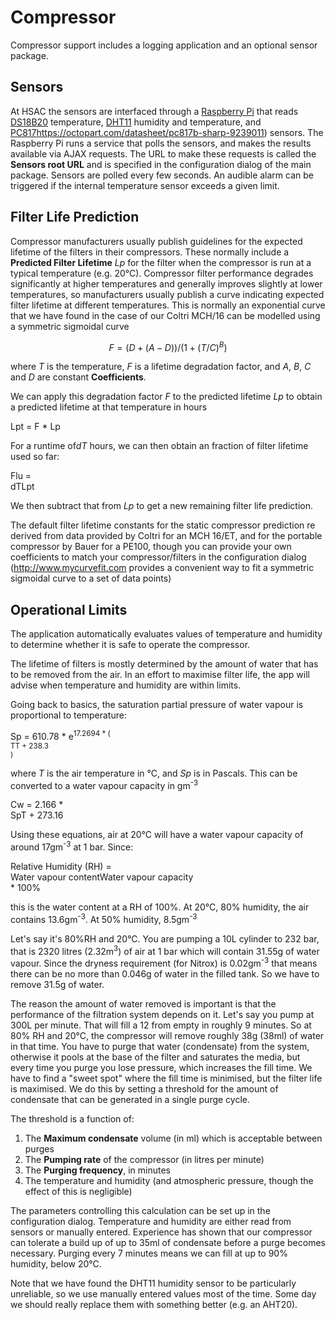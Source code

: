 # Compressor

Compressor support includes a logging application and an optional sensor
package.

## Sensors

At HSAC the sensors are interfaced through a [Raspberry Pi](https://www.raspberrypi.org/) that reads [DS18B20](https://datasheets.maximintegrated.com/en/ds/DS18B20.pdf) temperature, [DHT11](https://www.makerguides.com/wp-content/uploads/2019/02/DHT11-Datasheet.pdf) humidity and temperature, and [PC817]()https://octopart.com/datasheet/pc817b-sharp-9239011) sensors. The Raspberry Pi runs a service that polls the sensors, and makes the results available via AJAX requests. The URL to make these requests is called the **Sensors root URL** and is specified in the configuration dialog of the main package. Sensors are
polled every few seconds. An audible alarm can be triggered if the internal
temperature sensor exceeds a given limit.

## Filter Life Prediction

Compressor manufacturers usually publish guidelines for the expected
lifetime of the filters in their compressors. These normally include a
<b>Predicted Filter Lifetime</b> *Lp* for the filter when the compressor is
run at a typical temperature (e.g. 20&deg;C). Compressor filter
performance degrades significantly at higher temperatures and
generally improves slightly at lower temperatures, so manufacturers
usually publish a curve indicating expected filter lifetime at
different temperatures. This is normally an exponential curve that we
have found in the case of our Coltri MCH/16 can be modelled using a symmetric
sigmoidal curve
```math
F=(D + (A - D))/(1+(T/C)^B)
```
where *T* is the
temperature, *F* is a lifetime degradation factor, and *A*, *B*, *C*
and *D* are constant **Coefficients**.

We can apply this degradation factor *F*
to the predicted lifetime *Lp* to obtain a predicted lifetime at that
temperature in hours
<div class="equation">
Lpt = F * Lp
</div>

For a runtime of*dT* hours, we can
then obtain an fraction of filter lifetime used so far:
<div class="equation">
Flu = <div class="fraction"><span class="fup">dT</span><span class="fdn">Lpt</span></div></div>

We then subtract that from *Lp* to get a new remaining
filter life prediction. 

The default filter lifetime constants for the static compressor
prediction re derived from data provided by Coltri for an MCH 16/ET,
and for the portable compressor by Bauer for a PE100, though you can
provide your own coefficients to match your compressor/filters in the
configuration dialog (http://www.mycurvefit.com provides a convenient way
to fit a symmetric sigmoidal curve to a set of data points)

## Operational Limits

The application automatically evaluates values of temperature and
humidity to determine whether it is safe to operate the compressor.

The lifetime of filters is mostly determined by the amount of water
that has to be removed from the air. In an effort to maximise filter
life, the app will advise when temperature and humidity are within limits.

Going back to basics, the saturation partial pressure of water vapour
is proportional to temperature:

<div class="equation">
Sp = 610.78 * e<sup>17.2694 * (<div class="fraction">
<span class="fup">T</span><span class="fdn">T + 238.3</span></div>)</div>
</div>

where *T* is the air temperature in &deg;C, and *Sp* is in Pascals. This
can be converted to a water vapour capacity in gm<sup>-3</sup>

<div class="equation">
Cw = 2.166 * <div class="fraction"><span class="fup">Sp</span><span class="fdn">T + 273.16</span></div>
</div>

Using these equations, air at 20&deg;C will have a water vapour capacity
of around 17gm<sup>-3</sup> at 1 bar. Since:

<div class="equation">
Relative Humidity (RH) = <div class="fraction"><span class="fup">Water vapour content</span><span class="fdn">Water vapour capacity</span></div> * 100%
</div>

this is the water content at a RH of 100%. At 20&deg;C, 80% humidity, the air contains 13.6gm<sup>-3</sup>.
At 50% humidity, 8.5gm<sup>-3</sup>

Let's say it's 80%RH and 20&deg;C. You are pumping a 10L cylinder to
232 bar, that is 2320 litres (2.32m<sup>3</sup>) of air at 1 bar
which will contain 31.55g of water vapour. Since the dryness
requirement (for Nitrox) is 0.02gm<sup>-3</sup>
that means there can be no more than 0.046g of water in the filled
tank. So we have to remove 31.5g of water.

The reason the amount of water removed is important is that the
performance of the filtration system depends on it. Let's say you pump
at 300L per minute. That will fill a 12 from empty in roughly 9
minutes. So at 80% RH and 20&deg;C, the compressor will remove roughly 38g
(38ml) of water in that time. You have to purge that water (condensate)
from the system, otherwise it pools at the base of the filter and saturates the
media, but every time you purge you lose pressure, which increases the
fill time. We have to find a "sweet spot" where the fill time is minimised,
but the filter life is maximised. We do this by setting a threshold for the
amount of condensate that can be generated in a single purge cycle.

The threshold is a function of:
1. The **Maximum condensate** volume (in ml) which is acceptable between purges
2. The **Pumping rate** of the compressor (in litres per minute)
3. The **Purging frequency**, in minutes
4. The temperature and humidity (and atmospheric pressure, though the effect
of this is negligible)

The parameters controlling this calculation can be set up in the
configuration dialog. Temperature and humidity are either read from sensors
or manually entered. Experience has shown that our compressor can tolerate a
build up of up to 35ml of condensate before a purge becomes necessary. Purging
every 7 minutes means we can fill at up to 90% humidity, below 20&deg;C.

Note that we have found the DHT11 humidity sensor to be particularly unreliable, so we use manually entered values most of the time. Some day we should really replace them with something better (e.g. an AHT20).
